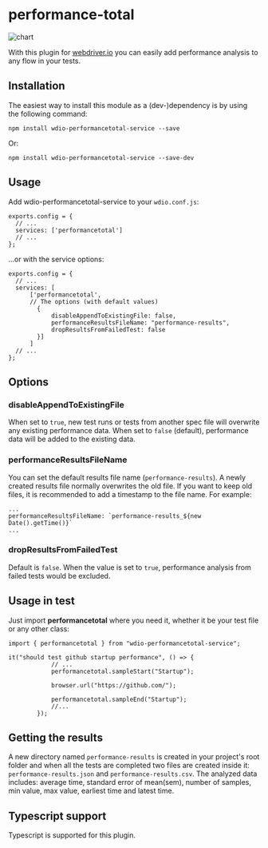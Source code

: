 # performance-total
![chart](resources/chart.png)

With this plugin for [webdriver.io](https://webdriver.io/) you can easily add performance analysis to any flow in your tests.

<h2>Installation</h2>
The easiest way to install this module as a (dev-)dependency is by using the following command:

```
npm install wdio-performancetotal-service --save
```
Or:

```
npm install wdio-performancetotal-service --save-dev
```

<h2>Usage</h2>

Add wdio-performancetotal-service to your `wdio.conf.js`:

```
exports.config = {
  // ...
  services: ['performancetotal']
  // ...
};
```
...or with the service options:

```
exports.config = {
  // ...
  services: [
      ['performancetotal',
      // The options (with default values)
        {
            disableAppendToExistingFile: false,
            performanceResultsFileName: "performance-results",
            dropResultsFromFailedTest: false
        }]
      ]
  // ...
};
```

<h2>Options</h2>

<h3>disableAppendToExistingFile</h3>

When set to `true`, new test runs or tests from another spec file will overwrite any existing performance data.
When set to `false` (default), performance data will be added to the existing data.

<h3>performanceResultsFileName</h3>

You can set the default results file name (`performance-results`).
A newly created results file normally overwrites the old file. If you want to keep old files, it is recommended to add a timestamp to the file name. For example:

```
...
performanceResultsFileName: `performance-results_${new Date().getTime()}`
...
```

<h3>dropResultsFromFailedTest</h3>

Default is `false`. When the value is set to `true`, performance analysis from failed tests would be excluded.

<h2>Usage in test</h2>

Just import <b>performancetotal</b> where you need it, whether it be your test file or any other class:

```
import { performancetotal } from "wdio-performancetotal-service";

it("should test github startup performance", () => {
            // ...
            performancetotal.sampleStart("Startup");
            
            browser.url("https://github.com/");
            
            performancetotal.sampleEnd("Startup");
            //...
        });
```


<h2>Getting the results</h2>

A new directory named `performance-results` is created in your project's root folder and when all the tests are completed two files are created inside it: `performance-results.json` and `performance-results.csv`. The analyzed data includes: average time, standard error of mean(sem), number of samples, min value, max value, earliest time and latest time.

<h2>Typescript support</h2>

Typescript is supported for this plugin.